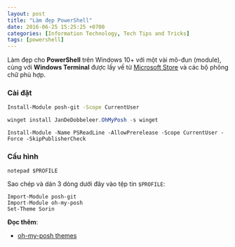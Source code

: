 ```yaml
---
layout: post
title: "Làm đẹp PowerShell"
date: 2016-06-25 15:25:25 +0700
categories: [Information Technology, Tech Tips and Tricks]
tags: [powershell]
---
```


Làm đẹp cho **PowerShell** trên Windows 10+ với một vài mô-đun (module), cùng với **Windows Terminal** được lấy về từ [Microsoft Store](https://www.microsoft.com/en-us/p/windows-terminal/9n0dx20hk701?activetab=pivot:overviewtab) và các bộ phông chữ phù hợp.

### Cài đặt
```bash
Install-Module posh-git -Scope CurrentUser
```
```powershell
winget install JanDeDobbeleer.OhMyPosh -s winget
```
```
Install-Module -Name PSReadLine -AllowPrerelease -Scope CurrentUser -Force -SkipPublisherCheck
```

### Cấu hình
```
notepad $PROFILE
```
Sao chép và dán 3 dòng dưới đây vào tệp tin `$PROFILE`:
```
Import-Module posh-git
Import-Module oh-my-posh
Set-Theme Sorin
```

**Đọc thêm**:
- [oh-my-posh themes](https://github.com/JanDeDobbeleer/oh-my-posh#themes)
